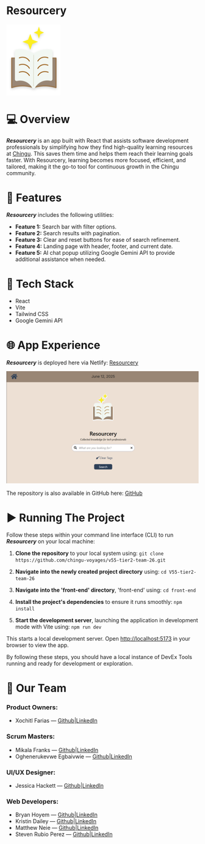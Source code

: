 # Resourcery
<img src="./front-end/images/resourcery_logo.png" alt="resourcery logo">

# 💻 Overview

***Resourcery*** is an app built with React that assists software development professionals by simplifying how they find high-quality learning resources at [Chingu](https://www.chingu.com). 
This saves them time and helps them reach their learning goals faster. With Resourcery, learning becomes more focused, efficient, and tailored, making it the go-to tool for continuous growth in the Chingu community.


# 📲 Features

***Resourcery*** includes the following utilities:

- **Feature 1:** Search bar with filter options.
- **Feature 2:** Search results with pagination.
- **Feature 3:** Clear and reset buttons for ease of search refinement.
- **Feature 4:** Landing page with header, footer, and current date.
- **Feature 5:** AI chat popup utilizing Google Gemini API to provide additional assistance when needed.

#  🧰  Tech Stack

- React
- Vite
- Tailwind CSS
- Google Gemini API

#  🌐 App Experience

***Resourcery*** is deployed here via Netlify: [Resourcery](https://celebrated-bienenstitch-a518bd.netlify.app/)

[![Resourcery](./front-end/images/Screenshot-landing-page.png)](https://celebrated-bienenstitch-a518bd.netlify.app/)

The repository is also available in GitHub here: [GitHub](https://github.com/chingu-voyages/v55-tier2-team-26)



# ▶️ Running The Project

Follow these steps within your command line interface (CLI) to run ***Resourcery*** on your local machine:

1. **Clone the repository** to your local system using:
   `git clone https://github.com/chingu-voyages/v55-tier2-team-26.git` 
   
2. **Navigate into the newly created project directory** using: `cd V55-tier2-team-26`

3. **Navigate into the 'front-end' directory**, 'front-end' using: `cd front-end`

4. **Install the project's dependencies** to ensure it runs smoothly: `npm install`

8. **Start the development server**, launching the application in development mode with Vite using: `npm run dev`  


This starts a local development server. Open [http://localhost:5173](http://localhost:5173) in your browser to view the app.

By following these steps, you should have a local instance of DevEx Tools running and ready for development or exploration.

# 👥 Our Team

### Product Owners:
- Xochitl Farias — [Github](https://github.com/xochfa)|[LinkedIn](https://www.linkedin.com/in/xfarias-scrum-master/)

### Scrum Masters:
- Mikala Franks — [Github](https://github.com/mikalafranks)|[LinkedIn](https://www.linkedin.com/in/mikala-franks-8b21b52a3/)
- Oghenerukevwe Egbaivwie — [Github](https://github.com/Ruky-Ericson)|[LinkedIn](https://www.linkedin.com/in/oghenerukevwe-egbaivwie/)

### UI/UX Designer: 
- Jessica Hackett — [Github](https://github.com/mooglemoxie0018)|[LinkedIn](https://www.linkedin.com/in/jessica-hackett-6725a4325/)

### Web Developers: 
- Bryan Hoyem — [Github](https://github.com/bhoyem)|[LinkedIn](https://www.linkedin.com/in/bryanhoyem/)
- Kristin Dailey — [Github](https://github.com/kristindailey)|[LinkedIn](https://linkedin.com/in/kristin-dailey/)
- Matthew Neie — [Github](https://github.com/MatthewNeie)|[LinkedIn](https://www.linkedin.com/in/matthew-neie/)
- Steven Rubio Perez — [Github](https://github.com/Stevensauro?tab=repositories)|[LinkedIn](https://www.linkedin.com/in/steverp/)

